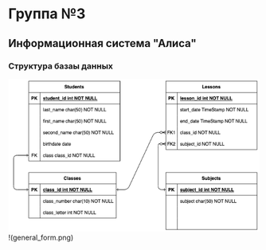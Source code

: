 # Группа №3
## Информационная система "Алиса"
### Структура базаы данных
![Структура БД](ER_diagram.png)
!(general_form.png)
